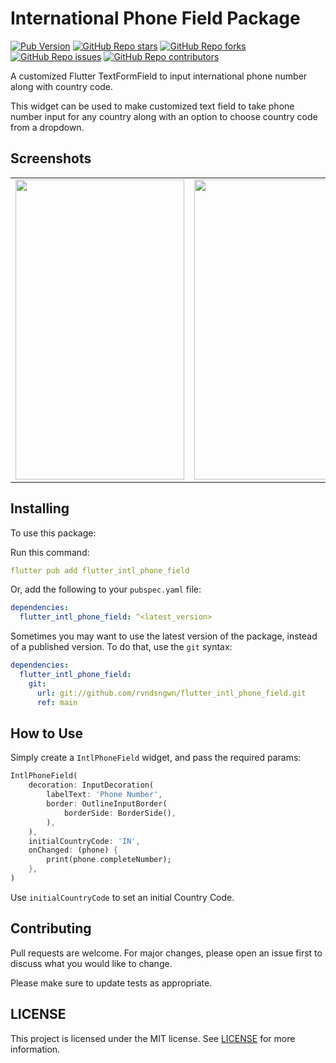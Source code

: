 # International Phone Field Package

[![Pub Version](https://img.shields.io/pub/v/flutter_intl_phone_field?color=blue&style=plastic)](https://pub.dev/packages/flutter_intl_phone_field)
[![GitHub Repo stars](https://img.shields.io/github/stars/rvndsngwn/flutter_intl_phone_field?color=gold&style=plastic)](https://github.com/rvndsngwn/flutter_intl_phone_field/stargazers)
[![GitHub Repo forks](https://img.shields.io/github/forks/rvndsngwn/flutter_intl_phone_field?color=slateblue&style=plastic)](https://github.com/rvndsngwn/flutter_intl_phone_field/fork)
[![GitHub Repo issues](https://img.shields.io/github/issues/rvndsngwn/flutter_intl_phone_field?color=coral&style=plastic)](https://github.com/rvndsngwn/flutter_intl_phone_field/issues)
[![GitHub Repo contributors](https://img.shields.io/github/contributors/rvndsngwn/flutter_intl_phone_field?color=green&style=plastic)](https://github.com/rvndsngwn/flutter_intl_phone_field/graphs/contributors)

A customized Flutter TextFormField to input international phone number along with country code.

This widget can be used to make customized text field to take phone number input for any country along with an option to choose country code from a dropdown.

## Screenshots

<table>
<td><img src="https://raw.githubusercontent.com/rvndsngwn/flutter_intl_phone_field/master/image-1.png" width=270 height=480 alt=""></td>
<td><img src="https://raw.githubusercontent.com/rvndsngwn/flutter_intl_phone_field/master/image-2.png" width=270 height=480 alt=""></td>
<td><img src="https://raw.githubusercontent.com/rvndsngwn/flutter_intl_phone_field/master/image-3.png" width=270 height=480 alt=""></td>
</tr>
</table>

## Installing

To use this package:

Run this command:

```yaml
flutter pub add flutter_intl_phone_field
```

Or, add the following to your `pubspec.yaml` file:

```yaml
dependencies:
  flutter_intl_phone_field: ^<latest_version>
```

Sometimes you may want to use the latest version of the package, instead of a published version. To do that, use the `git` syntax:

```yaml
dependencies:
  flutter_intl_phone_field:
    git:
      url: git://github.com/rvndsngwn/flutter_intl_phone_field.git
      ref: main
```

## How to Use

Simply create a `IntlPhoneField` widget, and pass the required params:

```dart
IntlPhoneField(
    decoration: InputDecoration(
        labelText: 'Phone Number',
        border: OutlineInputBorder(
            borderSide: BorderSide(),
        ),
    ),
    initialCountryCode: 'IN',
    onChanged: (phone) {
        print(phone.completeNumber);
    },
)
```

Use `initialCountryCode` to set an initial Country Code.

## Contributing

Pull requests are welcome. For major changes, please open an issue first to discuss what you would like to change.

Please make sure to update tests as appropriate.

## LICENSE

This project is licensed under the MIT license. See [LICENSE](LICENSE) for more information.

